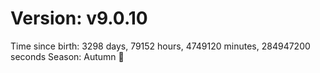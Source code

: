 # Version: v9.0.10
Time since birth: 3298 days, 79152 hours, 4749120 minutes, 284947200 seconds
Season: Autumn 🍁
